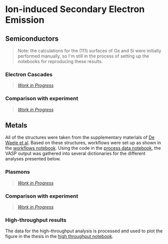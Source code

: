 # Ion-induced Secondary Electron Emission

## Semiconductors

> Note: the calculations for the (111) surfaces of Ge and Si were initially performed manually, so I'm still in the process of setting up the notebooks for reproducing these results.

### Electron Cascades

> [_Work in Progress_](../../figures/moss_fire.gif)

### Comparison with experiment

> [_Work in Progress_](../../figures/moss_fire.gif)

## Metals

All of the structures were taken from the supplementary materials of [De Waele et al](https://journals.aps.org/prb/abstract/10.1103/PhysRevB.94.235418). Based on these structures, workflows were set up as shown in the [workflows notebook](metals/workflows.ipynb). Using the code in the [process data notebook](process_data.ipynb), the VASP output was gathered into several dictionaries for the different analyses presented below.

### Plasmons

> [_Work in Progress_](../../figures/moss_fire.gif)

### Comparison with experiment

> [_Work in Progress_](../../figures/moss_fire.gif)

### High-throughput results

The data for the high-throughput analysis is processed and used to plot the figure in the thesis in the [high throughput notebook](metals/high_throughput.ipynb). 
